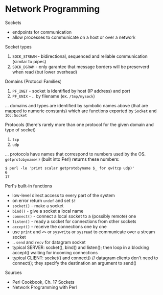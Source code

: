 Network Programming
===================

Sockets

- endpoints for communication
- allow processes to communicate on a host or over a network

Socket types

1. `SOCK_STREAM` - bidirectional, sequenced and reliable communication (similar
   to pipes)
2. `SOCK_DGRAM` - only garantee that message borders will be preserverd when read
   (but lower overhead)

Domains (Protocol Families)

1. `PF_INET` - socket is identified by host (IP address) and port
2. `PF_UNIX` - .. by filename (ex. `/tmp/mysock`)

... domains and types are identified by symbolic names above (that are mapped
to numeric constants) which are functions exported by `Socket` and `IO::Socket`

Protocols (there's rarely more than one protocol for the given domain and type
of socket)

1. `tcp`
2. `udp`

... protocols have names that correspond to numbers used by the OS.
`getprotobyname()` (built into Perl) returns these numbers:

    $ perl -le 'print scalar getprotobyname $_ for qw(tcp udp)'
    6
    17

Perl's built-in functions

- low-level direct access to every part of the system
- on error return `undef` and set `$!`
- `socket()` - make a socket
- `bind()` - give a socket a local name
- `connect()` - connect a local socket to a (possibly remote) one
- `listen()` - ready a socket for connections from other sockets
- `accept()` - receive the connections one by one
- use `print` and `<>` or `syswrite` or `sysread` to communicate over a stream
  socket
- .. `send` and `recv` for datagram socket
- typical SERVER: socket(), bind() and listen(); then loop in a blocking
  accept() waiting for incoming connections
- typical CLIENT: socket() and connect() // datagram clients don't need to
  connect(); they specify the destination an argument to send()

Sources

- Perl Cookbook, Ch. 17 Sockets
- Network Programming with Perl
